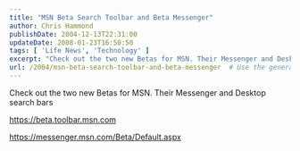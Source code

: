 ```yaml
---
title: "MSN Beta Search Toolbar and Beta Messenger"
author: Chris Hammond
publishDate: 2004-12-13T22:31:00
updateDate: 2008-01-23T16:50:50
tags: [ 'Life News', 'Technology' ]
excerpt: "Check out the two new Betas for MSN. Their Messenger and Desktop search..."
url: /2004/msn-beta-search-toolbar-and-beta-messenger  # Use the generated URL with year
---
```

<P>Check out the two new Betas for MSN. Their Messenger and Desktop search bars</P> <P><A href="https://beta.toolbar.msn.com">https://beta.toolbar.msn.com</A></P> <P><A href="https://messenger.msn.com/Beta/Default.aspx">https://messenger.msn.com/Beta/Default.aspx</A></P>
